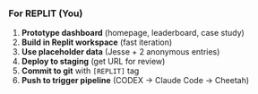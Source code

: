 ### For REPLIT (You)
1. **Prototype dashboard** (homepage, leaderboard, case study)
2. **Build in Replit workspace** (fast iteration)
3. **Use placeholder data** (Jesse + 2 anonymous entries)
4. **Deploy to staging** (get URL for review)
5. **Commit to git** with `[REPLIT]` tag
6. **Push to trigger pipeline** (CODEX → Claude Code → Cheetah)
